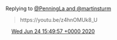 Replying to [@PenningLa and @martinsturm](https://twitter.com/DromerDenker/status/1275528657776390145)

> https://youtu\.be/z4hnOMUk8\_U

<img src="../../media/tweet.ico" width="12" /> [Wed Jun 24 15:49:57 +0000 2020](https://twitter.com/DromerDenker/status/1275818455149752320)